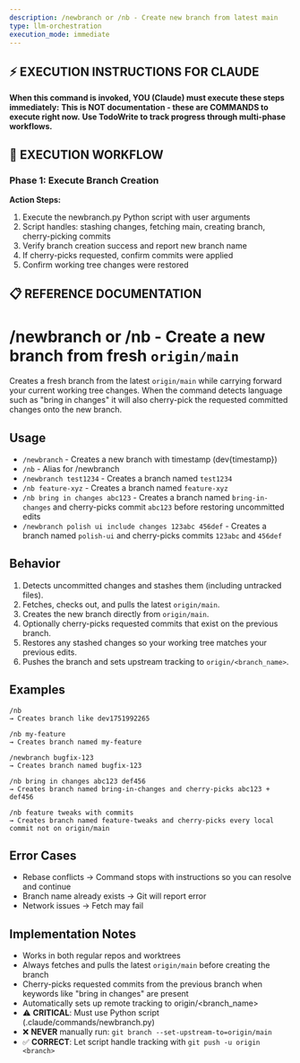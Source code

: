 ```yaml
---
description: /newbranch or /nb - Create new branch from latest main
type: llm-orchestration
execution_mode: immediate
---
```

## ⚡ EXECUTION INSTRUCTIONS FOR CLAUDE
**When this command is invoked, YOU (Claude) must execute these steps immediately:**
**This is NOT documentation - these are COMMANDS to execute right now.**
**Use TodoWrite to track progress through multi-phase workflows.**

## 🚨 EXECUTION WORKFLOW

### Phase 1: Execute Branch Creation

**Action Steps:**
1. Execute the newbranch.py Python script with user arguments
2. Script handles: stashing changes, fetching main, creating branch, cherry-picking commits
3. Verify branch creation success and report new branch name
4. If cherry-picks requested, confirm commits were applied
5. Confirm working tree changes were restored

## 📋 REFERENCE DOCUMENTATION

# /newbranch or /nb - Create a new branch from fresh `origin/main`

Creates a fresh branch from the latest `origin/main` while carrying forward your current working tree changes. When the command detects language such as "bring in changes" it will also cherry-pick the requested committed changes onto the new branch.

## Usage
- `/newbranch` - Creates a new branch with timestamp (dev{timestamp})
- `/nb` - Alias for /newbranch
- `/newbranch test1234` - Creates a branch named `test1234`
- `/nb feature-xyz` - Creates a branch named `feature-xyz`
- `/nb bring in changes abc123` - Creates a branch named `bring-in-changes` and cherry-picks commit `abc123` before restoring uncommitted edits
- `/newbranch polish ui include changes 123abc 456def` - Creates a branch named `polish-ui` and cherry-picks commits `123abc` and `456def`

## Behavior
1. Detects uncommitted changes and stashes them (including untracked files).
2. Fetches, checks out, and pulls the latest `origin/main`.
3. Creates the new branch directly from `origin/main`.
4. Optionally cherry-picks requested commits that exist on the previous branch.
5. Restores any stashed changes so your working tree matches your previous edits.
6. Pushes the branch and sets upstream tracking to `origin/<branch_name>`.

## Examples
```
/nb
→ Creates branch like dev1751992265

/nb my-feature
→ Creates branch named my-feature

/newbranch bugfix-123
→ Creates branch named bugfix-123

/nb bring in changes abc123 def456
→ Creates branch named bring-in-changes and cherry-picks abc123 + def456

/nb feature tweaks with commits
→ Creates branch named feature-tweaks and cherry-picks every local commit not on origin/main
```

## Error Cases
- Rebase conflicts → Command stops with instructions so you can resolve and continue
- Branch name already exists → Git will report error
- Network issues → Fetch may fail

## Implementation Notes
- Works in both regular repos and worktrees
- Always fetches and pulls the latest `origin/main` before creating the branch
- Cherry-picks requested commits from the previous branch when keywords like "bring in changes" are present
- Automatically sets up remote tracking to origin/<branch_name>
- ⚠️ **CRITICAL**: Must use Python script (.claude/commands/newbranch.py)
- ❌ **NEVER** manually run: `git branch --set-upstream-to=origin/main`
- ✅ **CORRECT**: Let script handle tracking with `git push -u origin <branch>`
